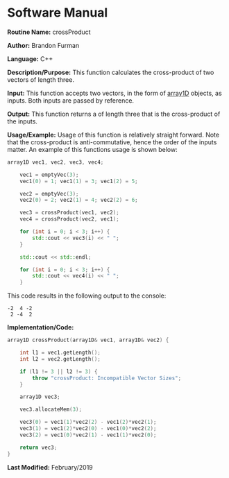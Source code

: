 # Software Manual

**Routine Name:** crossProduct

**Author:** Brandon Furman

**Language:** C++

**Description/Purpose:** This function calculates the cross-product of two vectors of length three.

**Input:** This function accepts two vectors, in the form of [array1D](https://brandonfurman.github.io/math5610/SoftwareManual/DataStructures/array1D) objects, as inputs. Both inputs are passed by reference.

**Output:** This function returns a of length three that is the cross-product of the inputs.

**Usage/Example:** Usage of this function is relatively straight forward. Note that the cross-product is anti-commutative, hence the order of the inputs matter. An example of this functions usage is shown below:
```cpp
array1D vec1, vec2, vec3, vec4;

	vec1 = emptyVec(3);
	vec1(0) = 1; vec1(1) = 3; vec1(2) = 5;

	vec2 = emptyVec(3);
	vec2(0) = 2; vec2(1) = 4; vec2(2) = 6;

	vec3 = crossProduct(vec1, vec2);
	vec4 = crossProduct(vec2, vec1);

	for (int i = 0; i < 3; i++) {
		std::cout << vec3(i) << " ";
	}

	std::cout << std::endl;

	for (int i = 0; i < 3; i++) {
		std::cout << vec4(i) << " ";
	}
```
This code results in the following output to the console:
```
-2  4 -2
 2 -4  2
```

**Implementation/Code:**

```cpp
array1D crossProduct(array1D& vec1, array1D& vec2) {

	int l1 = vec1.getLength();
	int l2 = vec2.getLength();

	if (l1 != 3 || l2 != 3) {
		throw "crossProduct: Incompatible Vector Sizes";
	}

	array1D vec3;

	vec3.allocateMem(3);

	vec3(0) = vec1(1)*vec2(2) - vec1(2)*vec2(1);
	vec3(1) = vec1(2)*vec2(0) - vec1(0)*vec2(2);
	vec3(2) = vec1(0)*vec2(1) - vec1(1)*vec2(0);

	return vec3;
}
```

**Last Modified:** February/2019